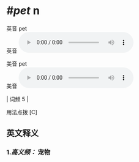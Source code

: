 # ***\#pet*** n
英音 pet  
英音
<audio src="./media/pet-B.aac" controls="controls"></audio>

美音 pet  
美音
<audio src="./media/pet.aac" controls="controls"></audio>



| 词频 5 |  

用法点拨  [C]

英文释义
---
### 1.*高义频：* **宠物**  


